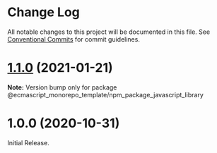 # Change Log

All notable changes to this project will be documented in this file.
See [Conventional Commits](https://conventionalcommits.org) for commit guidelines.

# [1.1.0](https://github.com/sap-samples/ecmascript_monorepo_template/compare/v1.0.0...v1.1.0) (2021-01-21)

**Note:** Version bump only for package @ecmascript_monorepo_template/npm_package_javascript_library

# 1.0.0 (2020-10-31)

Initial Release.
